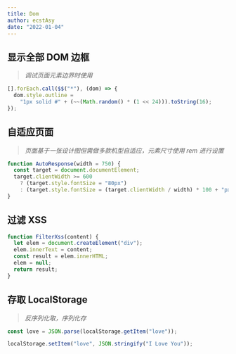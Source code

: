 ```yaml
---
title: Dom
author: ecstAsy
date: "2022-01-04"
---
```


## 显示全部 DOM 边框

> _调试页面元素边界时使用_

```js
[].forEach.call($$("*"), (dom) => {
  dom.style.outline =
    "1px solid #" + (~~(Math.random() * (1 << 24))).toString(16);
});
```

## 自适应页面

> _页面基于一张设计图但需做多款机型自适应，元素尺寸使用 rem 进行设置_

```js
function AutoResponse(width = 750) {
  const target = document.documentElement;
  target.clientWidth >= 600
    ? (target.style.fontSize = "80px")
    : (target.style.fontSize = (target.clientWidth / width) * 100 + "px");
}
```

## 过滤 XSS

```js
function FilterXss(content) {
  let elem = document.createElement("div");
  elem.innerText = content;
  const result = elem.innerHTML;
  elem = null;
  return result;
}
```

## 存取 LocalStorage

> _反序列化取，序列化存_

```js
const love = JSON.parse(localStorage.getItem("love"));

localStorage.setItem("love", JSON.stringify("I Love You"));
```

